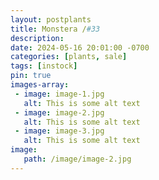 ```yaml
---
layout: postplants
title: Monstera /#33
description: 
date: 2024-05-16 20:01:00 -0700
categories: [plants, sale]
tags: [instock]
pin: true
images-array:
 - image: image-1.jpg
   alt: This is some alt text
 - image: image-2.jpg
   alt: This is some alt text
 - image: image-3.jpg
   alt: This is some alt text
image: 
   path: /image/image-2.jpg
---
```

